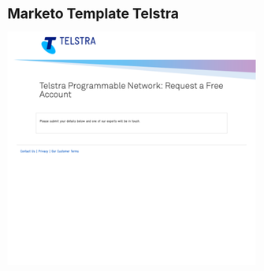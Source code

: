 # Marketo Template Telstra
![](https://github.com/gbjack/Marketo-Template-Telstra/blob/master/img/telstra-vanilla.png)
